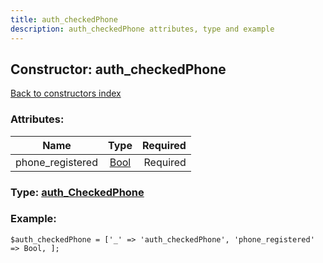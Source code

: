 ```yaml
---
title: auth_checkedPhone
description: auth_checkedPhone attributes, type and example
---
```

## Constructor: auth\_checkedPhone  
[Back to constructors index](index.md)



### Attributes:

| Name     |    Type       | Required |
|----------|:-------------:|---------:|
|phone\_registered|[Bool](../types/Bool.md) | Required|



### Type: [auth\_CheckedPhone](../types/auth_CheckedPhone.md)


### Example:

```
$auth_checkedPhone = ['_' => 'auth_checkedPhone', 'phone_registered' => Bool, ];
```